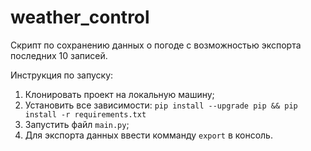 # weather_control
Скрипт по сохранению данных о погоде с возможностью экспорта последних 10 записей.

Инструкция по запуску:

1. Клонировать проект на локальную машину;
2. Установить все зависимости:
```pip install --upgrade pip && pip install -r requirements.txt```
3. Запустить файл ```main.py```;
3. Для экспорта данных ввести комманду ```export``` в консоль.
